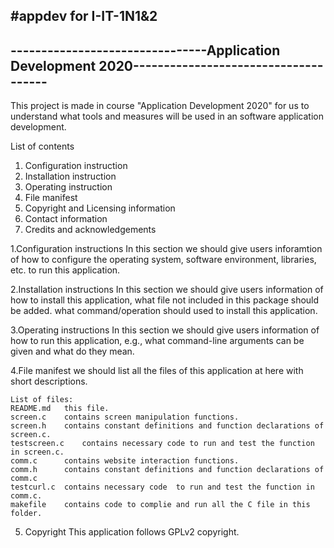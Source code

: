 #appdev for I-IT-1N1&2
-------------------------------------------------------------------------------------------------
--------------------------------Application Development 2020-------------------------------------
-------------------------------------------------------------------------------------------------
This project is made in course "Application Development 2020" for us to understand what tools and 
measures will be used in an software application development.

List of contents
1. Configuration instruction
2. Installation instruction
3. Operating instruction
4. File manifest
5. Copyright and Licensing information
6. Contact information
7. Credits and acknowledgements


1.Configuration instructions
	In this section we should give users inforamtion of how to configure the operating
	system, software environment, libraries, etc. to run this application.

2.Installation instructions
	In this section we should give users information of how to install this application,
	what file not included in this package should be added. what command/operation should
	used to install this application.

3.Operating instructions
	In this section we should give users information of how to run this application, e.g.,
	what command-line arguments can be given and what do they mean.

4.File manifest
	we should list all the files of this application at here with short descriptions.

	List of files:
	README.md	this file.
	screen.c	contains screen manipulation functions.
	screen.h	contains constant definitions and function declarations of screen.c.
	testscreen.c	contains necessary code to run and test the function in screen.c.
	comm.c		contains website interaction functions.
	comm.h		contains constant definitions and function declarations of comm.c
	testcurl.c	contains necessary code  to run and test the function in comm.c.
	makefile	contains code to complie and run all the C file in this folder.

5.	Copyright
	This application follows GPLv2 copyright.
